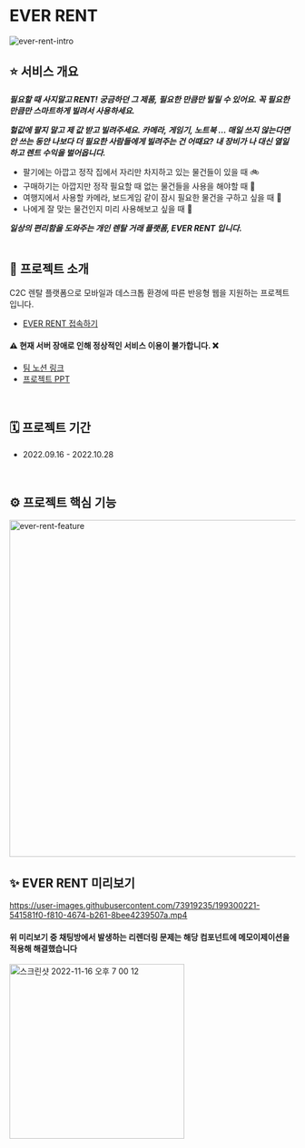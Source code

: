 # EVER RENT
![ever-rent-intro](https://user-images.githubusercontent.com/73919235/197952862-5f082cab-95ca-4f11-bf0c-faec3f0e7693.png)


## ⭐️ 서비스 개요
***필요할 때 사지말고 RENT! 궁금하던 그 제품, 필요한 만큼만 빌릴 수 있어요. 꼭 필요한 만큼만 스마트하게 빌려서 사용하세요.***

***헐값에 팔지 말고 제 값 받고 빌려주세요. 카메라, 게임기, 노트북 … 매일 쓰지 않는다면 안 쓰는 동안 나보다 더 필요한 사람들에게 빌려주는 건 어때요? 내 장비가 나 대신 열일하고 렌트 수익을 벌어옵니다.*** 

- 팔기에는 아깝고 정작 집에서 자리만 차지하고 있는 물건들이 있을 때 🚲
- 구매하기는 아깝지만 정작 필요할 때 없는 물건들을 사용을 해야할 때 🔌
- 여행지에서 사용할 카메라, 보드게임 같이 잠시 필요한 물건을 구하고 싶을 때 👾
- 나에게 잘 맞는 물건인지 미리 사용해보고 싶을 때 🧑‍

***일상의 편리함을 도와주는 개인 렌탈 거래 플랫폼, EVER RENT 입니다.***
<br><br>

## 📢 프로젝트 소개
C2C 렌탈 플랫폼으로 모바일과 데스크톱 환경에 따른 반응형 웹을 지원하는 프로젝트입니다.
- [EVER RENT 접속하기](https://ever-rent.vercel.app/) 
#### ⚠️ 현재 서버 장애로 인해 정상적인 서비스 이용이 불가합니다. ❌
- [팀 노션 링크](https://peach-ferryboat-24d.notion.site/EVER-RENT-4cfbf7de283d418da269c95af4cd2cd7)
- [프로젝트 PPT](https://www.miricanvas.com/v/11i237l)
<br>

## 🗓 프로젝트 기간
- 2022.09.16 - 2022.10.28
<br>

## ⚙️ 프로젝트 핵심 기능
<img width="594" alt="ever-rent-feature" src="https://user-images.githubusercontent.com/73919235/199303872-cd3da5f3-d814-4a87-a26b-e4037ec36920.png">
<br>

## ✨ EVER RENT 미리보기
https://user-images.githubusercontent.com/73919235/199300221-541581f0-f810-4674-b261-8bee4239507a.mp4
#### 위 미리보기 중 채팅방에서 발생하는 리렌더링 문제는 해당 컴포넌트에 메모이제이션을 적용해 해결했습니다
<img width="308" alt="스크린샷 2022-11-16 오후 7 00 12" src="https://user-images.githubusercontent.com/73919235/202154379-5c167f4f-9b3d-4fbb-92a0-1be59b1c2826.png">

